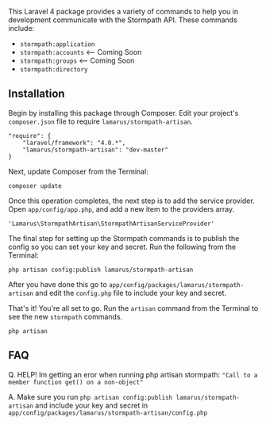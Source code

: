 This Laravel 4 package provides a variety of commands to help you in development communicate with the Stormpath API.  These commands include:

- `stormpath:application`
- `stormpath:accounts` <-- Coming Soon
- `stormpath:groups` <-- Coming Soon
- `stormpath:directory`


## Installation

Begin by installing this package through Composer. Edit your project's `composer.json` file to require `lamarus/stormpath-artisan`.

    "require": {
		"laravel/framework": "4.0.*",
		"lamarus/stormpath-artisan": "dev-master"
	}

Next, update Composer from the Terminal:

    composer update

Once this operation completes, the next step is to add the service provider. Open `app/config/app.php`, and add a new item to the providers array.

    'Lamarus\StormpathArtisan\StormpathArtisanServiceProvider'

The final step for setting up the Stormpath commands is to publish the config so you can set your key and secret.  Run the following from the Terminal:
    
    php artisan config:publish lamarus/stormpath-artisan

After you have done this go to `app/config/packages/lamarus/stormpath-artisan` and edit the `config.php` file to include your key and secret.


That's it! You're all set to go. Run the `artisan` command from the Terminal to see the new `stormpath` commands.

    php artisan


## FAQ

Q.  HELP!  Im getting an eror when running php artisan stormpath: `"Call to a member function get() on a non-object"`

A.  Make sure you run `php artisan config:publish lamarus/stormpath-artisan` and include your key and secret in `app/config/packages/lamarus/stormpath-artisan/config.php`
